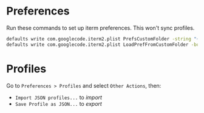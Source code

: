 # Preferences

Run these commands to set up iterm preferences. This won't sync profiles.

```sh
defaults write com.googlecode.iterm2.plist PrefsCustomFolder -string "~/.config/iterm"
defaults write com.googlecode.iterm2.plist LoadPrefFromCustomFolder -bool true
```

# Profiles

Go to `Preferences > Profiles` and select `Other Actions`, then:

- `Import JSON profiles...` to *import*
- `Save Profile as JSON...` to *export*
